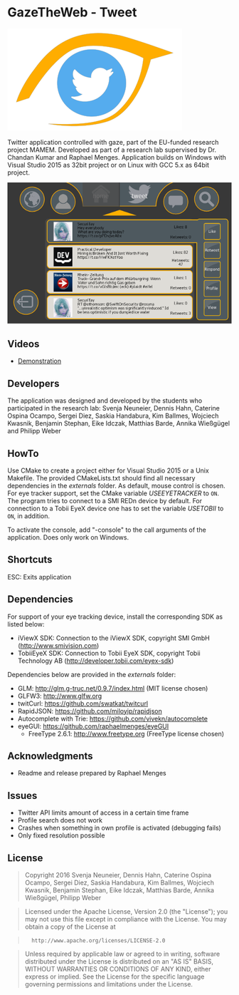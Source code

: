 # GazeTheWeb - Tweet

![Logo](media/Logo.png)

Twitter application controlled with gaze, part of the EU-funded research project MAMEM. Developed as part of a research lab supervised by Dr. Chandan Kumar and Raphael Menges. Application builds on Windows with Visual Studio 2015 as 32bit project or on Linux with GCC 5.x as 64bit project.

![Logo](media/Screenshot.png)

## Videos
* [Demonstration](https://www.youtube.com/watch?v=NQQfB7nf3qw)

## Developers
The application was designed and developed by the students who participated in the research lab:
Svenja Neuneier, Dennis Hahn, Caterine Ospina Ocampo, Sergei Diez, Saskia Handabura, Kim Ballmes, Wojciech Kwasnik, Benjamin Stephan, Eike Idczak, Matthias Barde, Annika Wießgügel and Philipp Weber

## HowTo
Use CMake to create a project either for Visual Studio 2015 or a Unix Makefile. The provided CMakeLists.txt should find all necessary dependencies in the _externals_ folder. As default, mouse control is chosen. For eye tracker support, set the CMake variable *USEEYETRACKER* to `ON`. The program tries to connect to a SMI REDn device by default. For connection to a Tobii EyeX device one has to set the variable *USETOBII* to `ON`, in addition.

To activate the console, add "-console" to the call arguments of the application. Does only work on Windows.

## Shortcuts
ESC: Exits application

## Dependencies
For support of your eye tracking device, install the corresponding SDK as listed below:
* iViewX SDK: Connection to the iViewX SDK, copyright SMI GmbH (http://www.smivision.com)
* TobiiEyeX SDK: Connection to Tobii EyeX SDK, copyright Tobii Technology AB (http://developer.tobii.com/eyex-sdk)

Dependencies below are provided in the _externals_ folder:
* GLM: http://glm.g-truc.net/0.9.7/index.html (MIT license chosen)
* GLFW3: http://www.glfw.org
* twitCurl: https://github.com/swatkat/twitcurl
* RapidJSON: https://github.com/miloyip/rapidjson
* Autocomplete with Trie: https://github.com/vivekn/autocomplete
* eyeGUI: https://github.com/raphaelmenges/eyeGUI
  * FreeType 2.6.1: http://www.freetype.org (FreeType license chosen)

## Acknowledgments
* Readme and release prepared by Raphael Menges

## Issues
* Twitter API limits amount of access in a certain time frame
* Profile search does not work
* Crashes when something in own profile is activated (debugging fails)
* Only fixed resolution possible

## License
>Copyright 2016 Svenja Neuneier, Dennis Hahn, Caterine Ospina Ocampo, Sergei Diez, Saskia Handabura, Kim Ballmes, Wojciech Kwasnik, Benjamin Stephan, Eike Idczak, Matthias Barde, Annika Wießgügel, Philipp Weber

>Licensed under the Apache License, Version 2.0 (the "License"); you may not use this file except in compliance with the License. You may obtain a copy of the License at

>		http://www.apache.org/licenses/LICENSE-2.0

>Unless required by applicable law or agreed to in writing, software distributed under the License is distributed on an "AS IS" BASIS, WITHOUT WARRANTIES OR CONDITIONS OF ANY KIND, either express or implied. See the License for the specific language governing permissions and limitations under the License.
